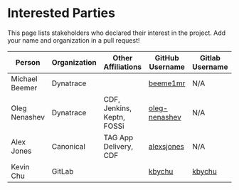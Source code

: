 # Interested Parties

This page lists stakeholders who declared their interest in the project.
Add your name and organization in a pull request!

Person | Organization | Other Affiliations | GitHub Username | Gitlab Username
-- | -- | -- | -- | --
Michael Beemer | Dynatrace | | [beeme1mr](https://github.com/beeme1mr) | N/A
Oleg Nenashev | Dynatrace | CDF, Jenkins, Keptn, FOSSi | [oleg-nenashev](https://github.com/oleg-nenashev) | N/A
Alex Jones | Canonical | TAG App Delivery, CDF | [alexsjones](https://github.com/AlexsJones) | N/A
Kevin Chu | GitLab |  | [kbychu](https://github.com/kbychu) | [kbychu](https://gitlab.com/kbychu)
